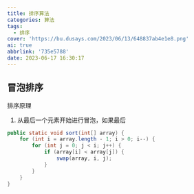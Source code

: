 ```yaml
---
title: 排序算法
categories: 算法
tags:
  - 排序
cover: 'https://bu.dusays.com/2023/06/13/648837ab4e1e8.png'
ai: true
abbrlink: '735e5788'
date: 2023-06-17 16:30:17
---
```


## 冒泡排序
排序原理
1. 从最后一个元素开始进行冒泡，如果最后

```java
public static void sort(int[] array) {
    for (int i = array.length - 1; i > 0; i--) {
        for (int j = 0; j < i; j++) {
            if (array[i] < array[j]) {
                swap(array, i, j);
            }
        }
    }
}
```